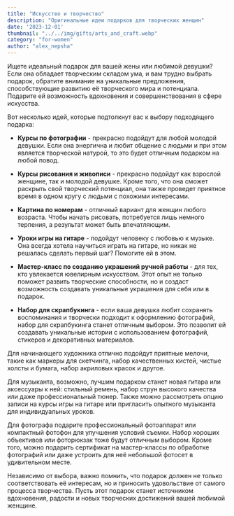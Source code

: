 ```yaml
---
title: "Искусство и творчество"
description: "Оригинальные идеи подарков для творческих женщин"
date: '2023-12-01'
thumbnail: "../../img/gifts/arts_and_craft.webp"
category: "for-women"
author: "alex_nepsha"
---
```


Ищете идеальный подарок для вашей жены или любимой девушки? Если она обладает творческим складом ума, и вам трудно
выбрать подарок, обратите внимание на уникальные предложения, способствующие развитию её творческого мира и потенциала.
Подарите ей возможность вдохновения и совершенствования в сфере искусства.

Вот несколько идей, которые подтолкнут вас к выбору подходящего подарка:

- **Курсы по фотографии** - прекрасно подойдут для любой молодой девушки. Если она энергична и любит общение с людьми и
  при этом является творческой натурой, то это будет отличным подарком на любой повод.

- **Курсы рисования и живописи** - прекрасно подойдут как взрослой женщине, так и молодой девушке. Кроме того, что она
  сможет раскрыть свой творческий потенциал, она также проведет приятное время в одном кругу с людьми с похожими
  интересами.

- **Картина по номерам** - отличный вариант для женщин любого возраста. Чтобы начать рисовать, потребуется лишь немного
  терпения, а результат может быть впечатляющим.

- **Уроки игры на гитаре** - подойдут человеку с любовью к музыке. Она всегда хотела научиться играть на гитаре, но
  никак не решалась сделать первый шаг? Помогите ей в этом.

- **Мастер-класс по созданию украшений ручной работы** - для тех, кто увлекается ювелирным искусством. Этот опыт не
  только поможет развить творческие способности, но и создаст возможность создавать уникальные украшения для себя или в
  подарок.

- **Набор для скрапбукинга** - если ваша девушка любит сохранять воспоминания и творчески подходит к оформлению
  фотографий, набор для скрапбукинга станет отличным выбором. Это позволит ей создавать уникальные истории с
  использованием фотографий, стикеров и декоративных материалов.

Для начинающего художника отлично подойдут приятные мелочи, такие как маркеры для скетчинга, набор качественных кистей,
чистые холсты и бумага, набор акриловых красок и другое.

Для музыканта, возможно, лучшим подарком станет новая гитара
или аксессуары к ней: стильный ремень, набор струн высокого качества или даже профессиональный тюнер. Также можно
рассмотреть опцию записи на курсы игры на гитаре или пригласить опытного музыканта для индивидуальных уроков.

Для фотографа подарите профессиональный фотоаппарат или компактный фотофон для улучшения условий съемки. Набор хороших
объективов или фоторюкзак тоже будут отличным выбором. Кроме того, можно подарить сертификат на мастер-классы по
обработке фотографий или даже устроить для неё небольшой фотосет в удивительном месте.

Независимо от выбора, важно помнить, что подарок должен не только соответствовать её интересам, но и приносить
удовольствие от самого процесса творчества. Пусть этот подарок станет источником вдохновения, радости и новых творческих
достижений вашей любимой женщине.
